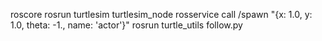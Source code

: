 roscore
rosrun turtlesim turtlesim_node
rosservice call /spawn "{x: 1.0, y: 1.0, theta: -1., name: 'actor'}"
rosrun turtle_utils follow.py
